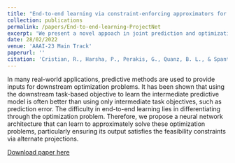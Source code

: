 ```yaml
---
title: "End-to-end learning via constraint-enforcing approximators for linear programs with applications to supply chains"
collection: publications
permalink: /papers/End-to-end-learning-ProjectNet
excerpt: 'We present a novel appoach in joint prediction and optimization by introducing a neural network architecture (ProjectNet) capable of approximately solving optimization problems.'
date: 28/02/2022
venue: 'AAAI-23 Main Track'
paperurl: ''
citation: 'Cristian, R., Harsha, P., Perakis, G., Quanz, B. L., & Spantidakis, I. (2023).  End-to-End Learning for Optimization via Constraint-Enforcing Approximators '
---
```


In many real-world applications, predictive methods are used to provide inputs for downstream optimization problems. It has been shown that using the downstream task-based objective to learn the intermediate predictive model is often better than using only intermediate task objectives, such as prediction error. The difficulty in end-to-end learning lies in differentiating through the optimization problem. Therefore, we propose a neural network architecture that can learn to approximately solve these optimization problems, particularly ensuring its output satisfies the feasibility constraints via alternate projections.


[Download paper here](https://doi.org/10.1609/aaai.v37i6.25884)

